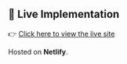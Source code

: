 ## 🔗 Live Implementation

👉 [Click here to view the live site](https://aesthetic-starburst-85143c.netlify.app/)

Hosted on **Netlify**.
